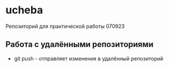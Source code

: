 # ucheba
Репозиторий для практической работы 070923
## Работа с удалёнными репозиториями
* git push - отправляет изменения в удалённый репозиторий